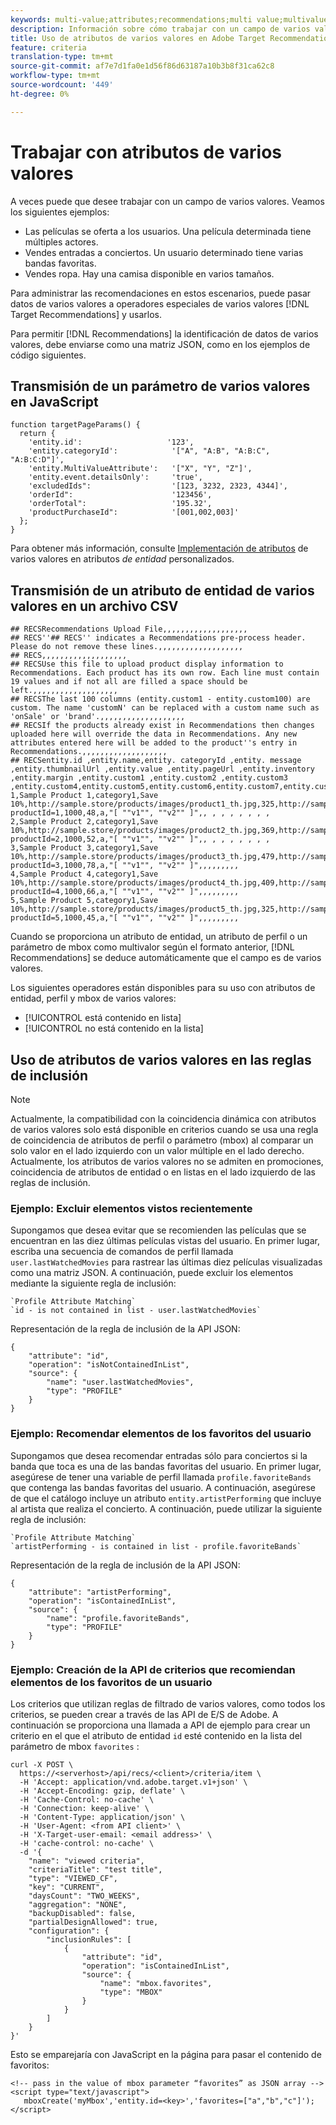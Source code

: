 ```yaml
---
keywords: multi-value;attributes;recommendations;multi value;multivalue;multi-value
description: Información sobre cómo trabajar con un campo de varios valores en Adobe Target Recommendations mediante operadores especiales de varios valores.
title: Uso de atributos de varios valores en Adobe Target Recommendations
feature: criteria
translation-type: tm+mt
source-git-commit: af7e7d1fa0e1d56f86d63187a10b3b8f31ca62c8
workflow-type: tm+mt
source-wordcount: '449'
ht-degree: 0%

---
```



# Trabajar con atributos de varios valores

A veces puede que desee trabajar con un campo de varios valores. Veamos los siguientes ejemplos:

* Las películas se oferta a los usuarios. Una película determinada tiene múltiples actores.
* Vendes entradas a conciertos. Un usuario determinado tiene varias bandas favoritas.
* Vendes ropa. Hay una camisa disponible en varios tamaños.

Para administrar las recomendaciones en estos escenarios, puede pasar datos de varios valores a operadores especiales de varios valores [!DNL Target Recommendations] y usarlos.

Para permitir [!DNL Recommendations] la identificación de datos de varios valores, debe enviarse como una matriz JSON, como en los ejemplos de código siguientes.

## Transmisión de un parámetro de varios valores en JavaScript

```
function targetPageParams() { 
  return { 
    'entity.id':                   '123', 
    'entity.categoryId':            '["A", "A:B", "A:B:C", "A:B:C:D"]',        
    'entity.MultiValueAttribute':   '["X", "Y", "Z"]', 
    'entity.event.detailsOnly':     'true', 
    'excludedIds":                  '[123, 3232, 2323, 4344]', 
    'orderId":                      '123456', 
    'orderTotal":                   '195.32', 
    'productPurchaseId":            '[001,002,003]' 
  }; 
}
```

Para obtener más información, consulte [Implementación de atributos](/help/c-recommendations/c-products/custom-entity-attributes.md#section_80FEFE49E8AF415D99B739AA3CBA2A14) de varios valores en atributos *de entidad* personalizados.

## Transmisión de un atributo de entidad de varios valores en un archivo CSV

```
## RECSRecommendations Upload File,,,,,,,,,,,,,,,,,,,
## RECS''## RECS'' indicates a Recommendations pre-process header. Please do not remove these lines.,,,,,,,,,,,,,,,,,,,
## RECS,,,,,,,,,,,,,,,,,,,
## RECSUse this file to upload product display information to Recommendations. Each product has its own row. Each line must contain 19 values and if not all are filled a space should be left.,,,,,,,,,,,,,,,,,,,
## RECSThe last 100 columns (entity.custom1 - entity.custom100) are custom. The name 'customN' can be replaced with a custom name such as 'onSale' or 'brand'.,,,,,,,,,,,,,,,,,,,
## RECSIf the products already exist in Recommendations then changes uploaded here will override the data in Recommendations. Any new attributes entered here will be added to the product''s entry in Recommendations.,,,,,,,,,,,,,,,,,,,
## RECSentity.id ,entity.name,entity. categoryId ,entity. message ,entity.thumbnailUrl ,entity.value ,entity.pageUrl ,entity.inventory ,entity.margin ,entity.custom1 ,entity.custom2 ,entity.custom3 ,entity.custom4,entity.custom5,entity.custom6,entity.custom7,entity.custom8,entity.custom9,entity.custom10,
1,Sample Product 1,category1,Save 10%,http://sample.store/products/images/product1_th.jpg,325,http://sample.store/products/product_detail.jsp?productId=1,1000,48,a,"[ ""v1"", ""v2"" ]",, , , , , , , ,
2,Sample Product 2,category1,Save 10%,http://sample.store/products/images/product2_th.jpg,369,http://sample.store/products/product_detail.jsp?productId=2,1000,52,a,"[ ""v1"", ""v2"" ]",, , , , , , , ,
3,Sample Product 3,category1,Save 10%,http://sample.store/products/images/product3_th.jpg,479,http://sample.store/products/product_detail.jsp?productId=3,1000,78,a,"[ ""v1"", ""v2"" ]",,,,,,,,,
4,Sample Product 4,category1,Save 10%,http://sample.store/products/images/product4_th.jpg,409,http://sample.store/products/product_detail.jsp?productId=4,1000,66,a,"[ ""v1"", ""v2"" ]",,,,,,,,,
5,Sample Product 5,category1,Save 10%,http://sample.store/products/images/product5_th.jpg,325,http://sample.store/products/product_detail.jsp?productId=5,1000,45,a,"[ ""v1"", ""v2"" ]",,,,,,,,, 
```

Cuando se proporciona un atributo de entidad, un atributo de perfil o un parámetro de mbox como multivalor según el formato anterior, [!DNL Recommendations] se deduce automáticamente que el campo es de varios valores.

Los siguientes operadores están disponibles para su uso con atributos de entidad, perfil y mbox de varios valores:

* [!UICONTROL está contenido en lista]
* [!UICONTROL no está contenido en la lista]

## Uso de atributos de varios valores en las reglas de inclusión

>[!NOTE]
>
>Actualmente, la compatibilidad con la coincidencia dinámica con atributos de varios valores solo está disponible en criterios cuando se usa una regla de coincidencia de atributos de perfil o parámetro (mbox) al comparar un solo valor en el lado izquierdo con un valor múltiple en el lado derecho. Actualmente, los atributos de varios valores no se admiten en promociones, coincidencia de atributos de entidad o en listas en el lado izquierdo de las reglas de inclusión.

### Ejemplo: Excluir elementos vistos recientemente

Supongamos que desea evitar que se recomienden las películas que se encuentran en las diez últimas películas vistas del usuario. En primer lugar, escriba una secuencia de comandos de perfil llamada `user.lastWatchedMovies` para rastrear las últimas diez películas visualizadas como una matriz JSON. A continuación, puede excluir los elementos mediante la siguiente regla de inclusión:

```
`Profile Attribute Matching`
`id - is not contained in list - user.lastWatchedMovies`
```

Representación de la regla de inclusión de la API JSON:

```
{
    "attribute": "id",
    "operation": "isNotContainedInList",
    "source": {
        "name": "user.lastWatchedMovies",
        "type": "PROFILE"
    }
} 
```

### Ejemplo: Recomendar elementos de los favoritos del usuario

Supongamos que desea recomendar entradas sólo para conciertos si la banda que toca es una de las bandas favoritas del usuario. En primer lugar, asegúrese de tener una variable de perfil llamada `profile.favoriteBands` que contenga las bandas favoritas del usuario. A continuación, asegúrese de que el catálogo incluye un atributo `entity.artistPerforming` que incluye al artista que realiza el concierto. A continuación, puede utilizar la siguiente regla de inclusión:

```
`Profile Attribute Matching`
`artistPerforming - is contained in list - profile.favoriteBands`
```

Representación de la regla de inclusión de la API JSON:

```
{
    "attribute": "artistPerforming",
    "operation": "isContainedInList",
    "source": {
        "name": "profile.favoriteBands",
        "type": "PROFILE"
    }
}
```

### Ejemplo: Creación de la API de criterios que recomiendan elementos de los favoritos de un usuario

Los criterios que utilizan reglas de filtrado de varios valores, como todos los criterios, se pueden crear a través de las API de E/S de Adobe. A continuación se proporciona una llamada a API de ejemplo para crear un criterio en el que el atributo de entidad `id` esté contenido en la lista del parámetro de mbox `favorites` :

```
curl -X POST \
  https://<serverhost>/api/recs/<client>/criteria/item \
  -H 'Accept: application/vnd.adobe.target.v1+json' \
  -H 'Accept-Encoding: gzip, deflate' \
  -H 'Cache-Control: no-cache' \
  -H 'Connection: keep-alive' \
  -H 'Content-Type: application/json' \
  -H 'User-Agent: <from API client>' \
  -H 'X-Target-user-email: <email address>' \
  -H 'cache-control: no-cache' \
  -d '{
    "name": "viewed criteria",
    "criteriaTitle": "test title",
    "type": "VIEWED_CF",
    "key": "CURRENT",
    "daysCount": "TWO_WEEKS",
    "aggregation": "NONE",
    "backupDisabled": false,
    "partialDesignAllowed": true,
    "configuration": {
        "inclusionRules": [
            {
                "attribute": "id",
                "operation": "isContainedInList",
                "source": {
                    "name": "mbox.favorites",
                    "type": "MBOX"
                }
            }
        ]
    }
}'
```

Esto se emparejaría con JavaScript en la página para pasar el contenido de favoritos:

```
<!-- pass in the value of mbox parameter “favorites” as JSON array -->
<script type="text/javascript">
   mboxCreate('myMbox','entity.id=<key>','favorites=["a","b","c"]');
</script>
```

